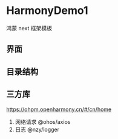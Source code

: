 # HarmonyDemo1

鸿蒙 next 框架模板

## 界面

## 目录结构

## 三方库
https://ohpm.openharmony.cn/#/cn/home

1. 网络请求 @ohos/axios
2. 日志 @nzy/logger